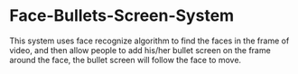 # Face-Bullets-Screen-System
This system uses face recognize algorithm to find the faces in the frame of video, and then allow people  to add his/her bullet screen on the frame around the face, the bullet screen will follow the face to move.
